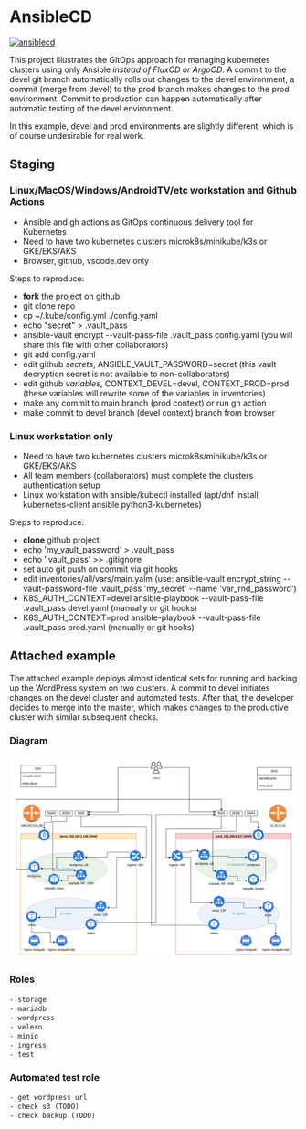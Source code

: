 # AnsibleCD

[![ansiblecd](https://github.com/skosachiov/ansiblecd/actions/workflows/main.yml/badge.svg)](https://github.com/skosachiov/ansiblecd/actions/workflows/main.yml)

This project illustrates the GitOps approach for managing kubernetes clusters using only Ansible *instead of FluxCD or ArgoCD*. A commit to the devel git branch automatically rolls out changes to the devel environment, a commit (merge from devel) to the prod branch makes changes to the prod environment. Commit to production can happen automatically after automatic testing of the devel environment.

In this example, devel and prod environments are slightly different, which is of course undesirable for real work.

## Staging

### Linux/MacOS/Windows/AndroidTV/etc workstation and Github Actions

- Ansible and gh actions as GitOps continuous delivery tool for Kubernetes
- Need to have two kubernetes clusters microk8s/minikube/k3s or GKE/EKS/AKS
- Browser, github, vscode.dev only

Steps to reproduce:

- **fork** the project on github
- git clone repo
- cp ~/.kube/config.yml ./config.yaml
- echo "secret" > .vault_pass
- ansible-vault encrypt --vault-pass-file .vault_pass config.yaml (you will share this file with other collaborators)
- git add config.yaml
- edit github *secrets*, ANSIBLE_VAULT_PASSWORD=secret (this vault decryption secret is not available to non-collaborators)
- edit github *variables*, CONTEXT_DEVEL=devel, CONTEXT_PROD=prod (these variables will rewrite some of the variables in inventories)
- make any commit to main branch (prod context) or run gh action
- make commit to devel branch (devel context) branch from browser

### Linux workstation only

- Need to have two kubernetes clusters microk8s/minikube/k3s or GKE/EKS/AKS
- All team members (collaborators) must complete the clusters authentication setup
- Linux workstation with ansible/kubectl installed (apt/dnf install kubernetes-client ansible python3-kubernetes)

Steps to reproduce:

- **clone** github project
- echo 'my_vault_password' > .vault_pass
- echo '.vault_pass' >> .gitignore
- set auto git push on commit via git hooks
- edit inventories/all/vars/main.yalm (use: ansible-vault encrypt_string --vault-password-file .vault_pass 'my_secret' --name 'var_rnd_password')
- K8S_AUTH_CONTEXT=devel ansible-playbook --vault-pass-file .vault_pass devel.yaml (manually or git hooks)
- K8S_AUTH_CONTEXT=prod ansible-playbook --vault-pass-file .vault_pass prod.yaml (manually or git hooks)

## Attached example

The attached example deploys almost identical sets for running and backing up the WordPress system on two clusters. A commit to devel initiates changes on the devel cluster and automated tests. After that, the developer decides to merge into the master, which makes changes to the productive cluster with similar subsequent checks.

### Diagram

![diagram](./ansiblecd.png)

### Roles

    - storage
    - mariadb
    - wordpress
    - velero
    - minio
    - ingress
    - test

### Automated test role

    - get wordpress url
    - check s3 (TODO)
    - check backup (TODO)
